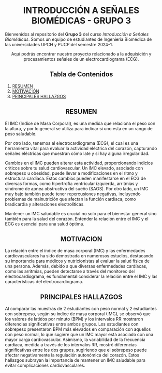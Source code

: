 <h1 style="text-align: center;">INTRODUCCIÓN A SEÑALES BIOMÉDICAS - GRUPO 3</h1>

Bienvenidos al repositorio del **Grupo 3** del curso *Introducción a Señales Biomédicas*. Somos un equipo de estudiantes de Ingeniería Biomédica de las universidades UPCH y PUCP del semestre 2024-1. 
<p style="text-align: center;">Aquí podrás encontrar nuestro proyecto relacionado a la adquisición y procesamientos señales de un electrocardiograma (ECG).</p>

<h2 style="text-align: center;">Tabla de Contenidos</h2>

1. [RESUMEN](#introducción)
2. [MOTIVACIÓN](#Contenido)
3. [PRINCIPALES HALLAZGOS](#Materiales)


<a id = "introducción" style></a>
<h2 style = "text-align: center;">RESUMEN</h2>
<p>El IMC (Indice de Masa Corporal), es una medida que relaciona el peso con la altura, y por lo general se utiliza para indicar si uno esta en un rango de peso saludable.</p>

 <p>Por otro lado, tenemos al electrocardiograma (ECG), el cual es una herramienta vital para evaluar la actividad eléctrica del corazón, capturando señales eléctricas que muestran cómo late y si hay alguna irregularidad.</p> 
 <p>Cambios en el IMC pueden alterar esta actividad, proporcionando indicios críticos sobre tu salud cardiovascular. Un IMC elevado, asociado con sobrepeso u obesidad, puede llevar a modificaciones en el ritmo y estructura cardíaca. Estos cambios pueden manifestarse en el ECG de diversas formas, como hipertrofia ventricular izquierda, arritmias y síndrome de apnea obstructiva del sueño (SAOS). Por otro lado, un IMC muy bajo también puede tener repercusiones negativas, incluyendo problemas de malnutrición que afectan la función cardíaca, como bradicardia y alteraciones electrolíticas.</p>

Mantener un IMC saludable es crucial no solo para el bienestar general sino también para la salud del corazón. Entender la relación entre el IMC y el ECG es esencial para una salud óptima. 
<a id = "Contenido"></a>  
<h2 style = "text-align: center;">MOTIVACION</h2>

La relación entre el índice de masa corporal (IMC) y las enfermedades cardiovasculares ha sido demostrada en numerosos estudios, destacando su importancia para médicos y nutricionistas al evaluar la salud física de una persona. Además, debido a que diversas enfermedades cardíacas, como las arritmias, pueden detectarse a través del monitoreo del electrocardiograma, es fundamental considerar la relación entre el IMC y las características del electrocardiograma. 

<a id = "Contenido"></a>  
<h2 style = "text-align: center;">PRINCIPALES HALLAZGOS</h2>

Al comparar las muestras de 2 estudiantes con peso normal y 2 estudiantes con sobrepeso, según su índice de masa corporal (IMC), se observó que los valores de latidos por minuto (BPM) y los intervalos RR mostraron diferencias significativas entre ambos grupos. Los estudiantes con sobrepeso presentaron BPM más elevados en comparación con aquellos con peso normal, lo que sugiere que un IMC mayor está asociado con una mayor carga cardiovascular. Asimismo, la variabilidad de la frecuencia cardíaca, medida a través de los intervalos RR, mostró diferencias significativas entre los dos grupos, sugiriendo que el sobrepeso puede afectar negativamente la regulación autonómica del corazón. Estos hallazgos subrayan la importancia de mantener un IMC saludable para evitar complicaciones cardiovasculares.



